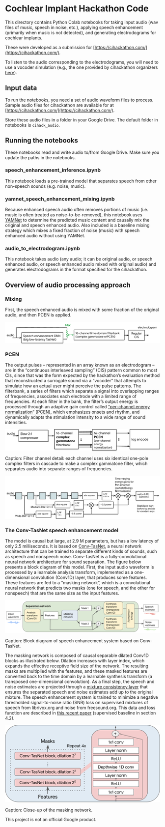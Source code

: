 # Cochlear Implant Hackathon Code

This directory contains Python Colab notebooks for taking input audio (wav files of music, speech in noise, etc.), applying speech enhancement (primarily when music is not detected), and generating electrodograms for cochlear implants.

These were developed as a submission for [https://cihackathon.com/](https://cihackathon.com/).

To listen to the audio corresponding to the electrodograms, you will need to use a vocoder simulation (e.g., the one provided by cihackathon organizers [here](https://github.com/jabeim/AB-Generic-Python-Toolbox)).

## Input data

To run the notebooks, you need a set of audio waveform files to process. Sample audio files for cihackathon are available for at [https://cihackathon.com/](https://cihackathon.com/).

Store these audio files in a folder in your Google Drive. The default folder in notebooks is `cihack_audio`.


## Running the notebooks

These notebooks read and write audio to/from Google Drive. Make sure you update the paths in the notebooks.

### speech_enhancement_inference.ipynb
This notebook loads a pre-trained model that separates speech from other non-speech sounds (e.g. noise, music).

### yamnet_speech_enhancement_mixing.ipynb
Because enhanced speech audio often removes portions of music (i.e. music is often treated as noise-to-be-removed), this notebook uses [YAMNet](https://www.tensorflow.org/hub/tutorials/yamnet) to determine the predicted music content and causally mix the original and speech enhanced audio. Also included is a baseline mixing strategy which mixes a fixed fraction of noise (music) with speech enhanced audio without using YAMNet.

### audio_to_electrodogram.ipynb
This notebook takes audio (any audio; it can be original audio, or speech enhanced audio, or speech enhanced audio mixed with original audio) and generates electrodograms in the format specified for the cihackathon.

## Overview of audio processing approach

### Mixing

First, the speech enhanced audio is mixed with some fraction of the original audio, and then PCEN is applied.

![mix](images/mix.png)


### PCEN

The output pulses – represented in an array known as an electrodogram – are in the “continuous interleaved sampling” (CIS) pattern common to most CIs, since that was the form expected by the hackathon’s evaluation method that reconstructed a surrogate sound via a “vocoder” that attempts to simulate how an actual user might perceive the pulse patterns.  The filterbank, a series of filters which separate a signal into overlapping ranges of frequencies, associates each electrode with a limited range of frequencies.  At each filter in the bank, the filter’s output energy is processed through an adaptive gain control called [“per-channel energy normalization” (PCEN)](https://doi.org/10.1109/ICASSP.2017.7953242), which emphasizes onsets and rhythm, and dynamically adapts the stimulation intensity to a wide range of sound intensities.

![PCEN](images/pcen.png)

Caption: Filter channel detail: each channel uses six identical one-pole complex filters in cascade to make a complex gammatone filter, which separates audio into separate ranges of frequencies.

![PCEN](images/pcen2.png)

### The Conv-TasNet speech enhancement model

The model is causal but large, at 2.9 M parameters, but has a low latency of only 2.5 milliseconds. It is based on [Conv-TasNet](https://doi.org/10.1109/TASLP.2019.2915167), a neural network architecture that can be trained to separate different kinds of sounds, such as speech and nonspeech noise. Conv-TasNet is a fully-convolutional neural network architecture for sound separation. The figure below presents a block diagram of this model. First, the input audio waveform is processed by a learnable analysis transform, implemented as a one-dimensional convolution (Conv1D) layer, that produces some features. These features are fed to a “masking network”, which is a convolutional neural network that predicts two masks (one for speech, and the other for nonspeech) that are the same size as the input features.

![conv-tasnet](images/conv-tasnet.png)

Caption: Block diagram of speech enhancement system based on Conv-TasNet.

The masking network is composed of causal separable dilated Conv1D blocks as illustrated below. Dilation increases with layer index, which expands the effective receptive field size of the network. The resulting masks are multiplied with the features, and these masked features are converted back to the time domain by a learnable synthesis transform (a transposed one-dimensional convolution). As a final step, the speech and noise estimates are projected through a [mixture consistency layer](https://research.google/pubs/pub47816/) that ensures the separated speech and noise estimates add up to the original mixture. The speech enhancement system is trained to minimize a negative thresholded signal-to-noise ratio (SNR) loss on supervised mixtures of speech from librivox.org and noise from freesound.org. This data and loss function are described in [this recent paper](https://research.google/pubs/pub49727/) (supervised baseline in section 4.2).

![masking_network](images/masking_network.png)

Caption: Close-up of the masking network.

This project is not an official Google product.

